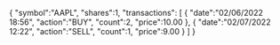 {
	"symbol":"AAPL",
	"shares":1,
	"transactions": [
		{
			"date":"02/06/2022 18:56",
			"action":"BUY",
			"count":2,
			"price":10.00
		},
		{
			"date":"02/07/2022 12:22",
			"action":"SELL",
			"count":1,
			"price":9.00
		}
	]
}